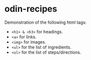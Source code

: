# odin-recipes

Demonstration of the following html tags:

- `<h1> & <h3>` for headings.
- `<a>` for links.
- `<img>` for images.
- `<ul>` for the list of ingredients.
- `<ol>` for the list of steps/directions.
